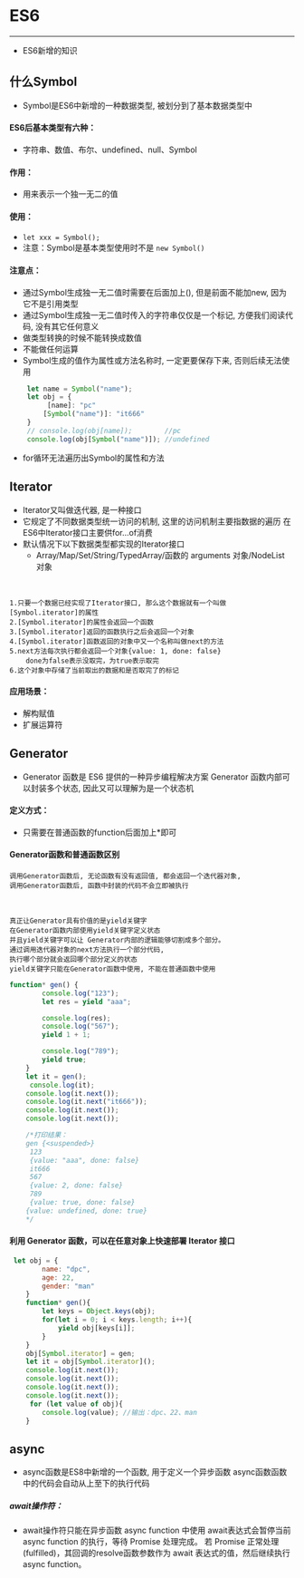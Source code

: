 # ES6
------
+ ES6新增的知识

## 什么Symbol
+ Symbol是ES6中新增的一种数据类型, 被划分到了基本数据类型中

#### ES6后基本类型有六种：
+  字符串、数值、布尔、undefined、null、Symbol

#### 作用：
+ 用来表示一个独一无二的值

#### 使用：
+ `let xxx = Symbol();`
+ 注意：Symbol是基本类型使用时不是 `new Symbol()`

#### 注意点：
+ 通过Symbol生成独一无二值时需要在后面加上(), 但是前面不能加new, 因为它不是引用类型
+ 通过Symbol生成独一无二值时传入的字符串仅仅是一个标记, 方便我们阅读代码, 没有其它任何意义
+ 做类型转换的时候不能转换成数值
+ 不能做任何运算
+ Symbol生成的值作为属性或方法名称时, 一定更要保存下来, 否则后续无法使用
	```javascript
	 let name = Symbol("name");
     let obj = {
          [name]: "pc"
         [Symbol("name")]: "it666"
     }
     // console.log(obj[name]);        //pc
     console.log(obj[Symbol("name")]); //undefined
	```
+ for循环无法遍历出Symbol的属性和方法

## Iterator
+ Iterator又叫做迭代器, 是一种接口
+ 它规定了不同数据类型统一访问的机制, 这里的访问机制主要指数据的遍历
    在ES6中Iterator接口主要供for...of消费
+ 默认情况下以下数据类型都实现的Iterator接口
	+ Array/Map/Set/String/TypedArray/函数的 arguments 对象/NodeList 对象
<br>
	
	1.只要一个数据已经实现了Iterator接口, 那么这个数据就有一个叫做[Symbol.iterator]的属性
    2.[Symbol.iterator]的属性会返回一个函数
    3.[Symbol.iterator]返回的函数执行之后会返回一个对象
    4.[Symbol.iterator]函数返回的对象中又一个名称叫做next的方法
    5.next方法每次执行都会返回一个对象{value: 1, done: false}
		done为false表示没取完，为true表示取完
    6.这个对象中存储了当前取出的数据和是否取完了的标记

#### 应用场景：
+ 解构赋值
+ 扩展运算符

## Generator
+ Generator 函数是 ES6 提供的一种异步编程解决方案
    Generator 函数内部可以封装多个状态, 因此又可以理解为是一个状态机

#### 定义方式：
+ 只需要在普通函数的function后面加上*即可

#### Generator函数和普通函数区别
	调用Generator函数后, 无论函数有没有返回值, 都会返回一个迭代器对象,
    调用Generator函数后, 函数中封装的代码不会立即被执行

<br>

	真正让Generator具有价值的是yield关键字
    在Generator函数内部使用yield关键字定义状态
    并且yield关键字可以让 Generator内部的逻辑能够切割成多个部分。
    通过调用迭代器对象的next方法执行一个部分代码,
    执行哪个部分就会返回哪个部分定义的状态
	yield关键字只能在Generator函数中使用, 不能在普通函数中使用

```javascript
function* gen() {
        console.log("123");
        let res = yield "aaa";

        console.log(res);
        console.log("567");
        yield 1 + 1;

        console.log("789");
        yield true;
    }
    let it = gen();
     console.log(it);
    console.log(it.next());
    console.log(it.next("it666"));
    console.log(it.next());
    console.log(it.next());

	/*打印结果：
	gen {<suspended>}
	 123
	 {value: "aaa", done: false}
	 it666
	 567
	 {value: 2, done: false}
	 789
	 {value: true, done: false}
 	{value: undefined, done: true}
	*/
```

#### 利用 Generator 函数，可以在任意对象上快速部署 Iterator 接口
```javascript
 let obj = {
        name: "dpc",
        age: 22,
        gender: "man"
    }
    function* gen(){
        let keys = Object.keys(obj);
        for(let i = 0; i < keys.length; i++){
            yield obj[keys[i]];
        }
    }
    obj[Symbol.iterator] = gen;
    let it = obj[Symbol.iterator]();
    console.log(it.next());
    console.log(it.next());
    console.log(it.next());
    console.log(it.next());
	 for (let value of obj){
        console.log(value); //输出：dpc、22、man
    }
```

## async
+ async函数是ES8中新增的一个函数, 用于定义一个异步函数
    async函数函数中的代码会自动从上至下的执行代码

##### await操作符：
+ await操作符只能在异步函数 async function 中使用
    await表达式会暂停当前 async function 的执行，等待 Promise 处理完成。
    若 Promise 正常处理(fulfilled)，其回调的resolve函数参数作为 await 表达式的值，然后继续执行 async function。
